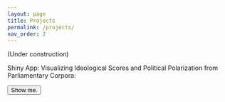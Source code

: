 ```yaml
---
layout: page
title: Projects
permalink: /projects/
nav_order: 2
---
```


(Under construction)


<script src="https://kit.fontawesome.com/c6b0f9749c.js" crossorigin="anonymous"></script>

Shiny App: Visualizing Ideological Scores and Political Polarization from Parliamentary Corpora:

<a href="https://annie-chen.shinyapps.io/poli-ideology/" target="_blank"><button class="btn"><i class="fas fa-chart-line"></i> Show me.</button></a>
